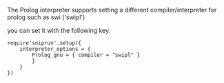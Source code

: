 The Prolog interpreter supports setting a different compiler/interpreter for prolog such as swi ('swipl')

you can set it with the following key:


```
require'sniprun'.setup({
    interpreter_options = {
        Prolog_gnu = { compiler = "swipl" }
        }
    }
})
```

